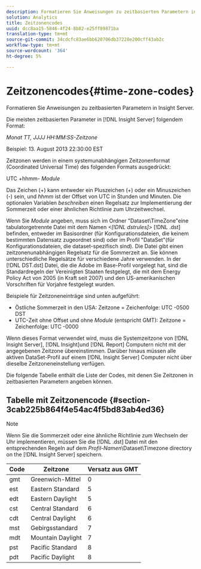 ```yaml
---
description: Formatieren Sie Anweisungen zu zeitbasierten Parametern in Insight Server.
solution: Analytics
title: Zeitzonencodes
uuid: dcc8aa15-5846-4f24-8b82-e25ff89871ba
translation-type: tm+mt
source-git-commit: 34cdcfc83ae6bb620706db37228e200cff43ab2c
workflow-type: tm+mt
source-wordcount: '364'
ht-degree: 5%

---
```



# Zeitzonencodes{#time-zone-codes}

Formatieren Sie Anweisungen zu zeitbasierten Parametern in Insight Server.

Die meisten zeitbasierten Parameter in [!DNL Insight Server] folgendem Format:

*Monat TT, JJJJ HH:MM:SS-Zeitzone*

Beispiel: 13. August 2013 22:30:00 EST

Zeitzonen werden in einem systemunabhängigen Zeitzonenformat (Coordinated Universal Time) des folgenden Formats ausgedrückt:

UTC +hhmm- *Module*

Das Zeichen (+) kann entweder ein Pluszeichen (+) oder ein Minuszeichen (-) sein, und *hhmm* ist der Offset von UTC in Stunden und Minuten. Die optionalen Variablen *beschreiben* einen Regelsatz zur Implementierung der Sommerzeit oder einer ähnlichen Richtlinie zum Uhrzeitwechsel.

Wenn Sie *Module* angeben, muss sich im Ordner &quot;Dataset\TimeZone&quot;eine tabulatorgetrennte Datei mit dem Namen *&lt;[!DNL dstrules]>* [!DNL .dst] befinden, entweder im Basisordner (für Konfigurationsdateien, die keinem bestimmten Datensatz zugeordnet sind) oder im Profil &quot;DataSet&quot;(für Konfigurationsdateien, die dataset-spezifisch sind). Die Datei gibt einen zeitzonenunabhängigen Regelsatz für die Sommerzeit an. Sie können unterschiedliche Regelsätze für verschiedene Jahre verwenden. In der [!DNL DST.dst] Datei, die die Adobe im Base-Profil vorgelegt hat, sind die Standardregeln der Vereinigten Staaten festgelegt, die mit dem Energy Policy Act von 2005 (in Kraft seit 2007) und den US-amerikanischen Vorschriften für Vorjahre festgelegt wurden.

Beispiele für Zeitzoneneinträge sind unten aufgeführt:

* Östliche Sommerzeit in den USA: Zeitzone = Zeichenfolge: UTC -0500 DST
* UTC-Zeit ohne Offset und ohne *Module* (entspricht GMT): Zeitzone = Zeichenfolge: UTC -0000

Wenn dieses Format verwendet wird, muss die Systemzeitzone von [!DNL Insight Server], [!DNL Insight]und [!DNL Report] Computern nicht mit der angegebenen Zeitzone übereinstimmen. Darüber hinaus müssen alle aktiven DataSet-Profil auf einem [!DNL Insight Server] Computer nicht über dieselbe Zeitzoneneinstellung verfügen.

Die folgende Tabelle enthält die Liste der Codes, mit denen Sie Zeitzonen in zeitbasierten Parametern angeben können.

## Tabelle mit Zeitzonencode {#section-3cab225b864f4e54ac4f5bd83ab4ed36}

>[!NOTE]
>
>Wenn Sie die Sommerzeit oder eine ähnliche Richtlinie zum Wechseln der Uhr implementieren, müssen Sie die [!DNL .dst] Datei mit den entsprechenden Regeln auf dem *Profil-Namen*\Dataset\Timezone directory on the [!DNL Insight Server] speichern.

| Code | Zeitzone | Versatz aus GMT |
|---|---|---|
| gmt | Greenwich-Mittel | 0 |
| est | Eastern Standard | 5 |
| edt | Eastern Daylight | 5 |
| cst | Central Standard | 6 |
| cdt | Central Daylight | 6 |
| mst | Gebirgsstandard | 7 |
| mdt | Mountain Daylight | 7 |
| pst | Pacific Standard | 8 |
| pdt | Pacific Daylight | 8 |

